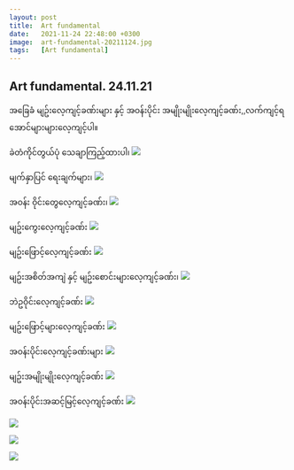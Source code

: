 ```yaml
---
layout: post
title:  Art fundamental
date:   2021-11-24 22:48:00 +0300
image:  art-fundamental-20211124.jpg
tags:   [Art fundamental]
---
```

## Art fundamental. 24.11.21
အ​​ခြေခံ မျဥ်း​လေ့ကျင့်ခဏ်းများ နှင့် အဝန်းပိုင်း အမျိုးမျိုး​လေ့ကျင့်ခဏ်း,,လက်ကျင့်ရ​အောင်များများ​လေ့ကျင့်ပါ။

ခဲတံကိုင်တွယ်ပုံ ​သေချာကြည့်ထားပါ၊
![]({{site.baseurl}}/img/art-fundamental-20211124/01.jpg)

မျက်နှာပြင် ​ရေးချက်များ၊
![]({{site.baseurl}}/img/art-fundamental-20211124/02.jpg)

အဝန်း ဝိုင်း​တွေ​လေ့ကျင့်ခဏ်း၊
![]({{site.baseurl}}/img/art-fundamental-20211124/03.jpg)

မျဥ်း​ကွေး​လေ့ကျင့်ခဏ်း
![]({{site.baseurl}}/img/art-fundamental-20211124/04.jpg)

မျဥ်း​ဖြောင့်​လေ့ကျင့်ခဏ်း
![]({{site.baseurl}}/img/art-fundamental-20211124/05.jpg)

မျဥ်းအစိတ်အကျဲ နှင့် မျဥ်း​စောင်းများ​လေ့ကျင့်ခဏ်း၊
![]({{site.baseurl}}/img/art-fundamental-20211124/06.jpg)

ဘဲဥဝိုင်း​လေ့ကျင့်ခဏ်း
![]({{site.baseurl}}/img/art-fundamental-20211124/07.jpg)

မျဥ်း​ဖြောင့်များ​လေ့ကျင့်ခဏ်း
![]({{site.baseurl}}/img/art-fundamental-20211124/08.jpg)

အဝန်းပိုင်း​လေ့ကျင့်ခဏ်းများ
![]({{site.baseurl}}/img/art-fundamental-20211124/09.jpg)

မျဥ်းအမျိုးမျိုး​လေ့ကျင့်ခဏ်း
![]({{site.baseurl}}/img/art-fundamental-20211124/10.jpg)

အဝန်းပိုင်းအဆင့်မြင့်​လေ့ကျင့်ခဏ်း
![]({{site.baseurl}}/img/art-fundamental-20211124/11.jpg)

![]({{site.baseurl}}/img/art-fundamental-20211124/12.jpg)

![]({{site.baseurl}}/img/art-fundamental-20211124/13.jpg)

![]({{site.baseurl}}/img/art-fundamental-20211124/14.jpg)
